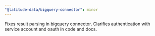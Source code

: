 ```yaml
---
"@latitude-data/bigquery-connector": minor
---
```


Fixes result parsing in bigquery connector. Clarifies authentication with service account and oauth in code and docs.
